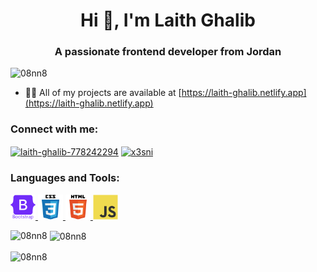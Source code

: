 <h1 align="center">Hi 👋, I'm Laith Ghalib</h1>
<h3 align="center">A passionate frontend developer from Jordan</h3>

<p align="left"> <img src="https://komarev.com/ghpvc/?username=08nn8&label=Profile%20views&color=0e75b6&style=flat" alt="08nn8" /> </p>

- 👨‍💻 All of my projects are available at [https://laith-ghalib.netlify.app](https://laith-ghalib.netlify.app)

<h3 align="left">Connect with me:</h3>
<p align="left">
<a href="https://www.linkedin.com/in/laith-ghalib" target="blank"><img align="center" src="https://raw.githubusercontent.com/rahuldkjain/github-profile-readme-generator/master/src/images/icons/Social/linked-in-alt.svg" alt="laith-ghalib-778242294" height="30" width="40" /></a>
<a href="https://www.instagram.com/onpoint_vision" target="blank"><img align="center" src="https://raw.githubusercontent.com/rahuldkjain/github-profile-readme-generator/master/src/images/icons/Social/instagram.svg" alt="x3sni" height="30" width="40" /></a>
</p>

<h3 align="left">Languages and Tools:</h3>
<p align="left"> <a href="https://getbootstrap.com" target="_blank" rel="noreferrer"> <img src="https://raw.githubusercontent.com/devicons/devicon/master/icons/bootstrap/bootstrap-plain-wordmark.svg" alt="bootstrap" width="40" height="40"/> </a> <a href="https://www.w3schools.com/css/" target="_blank" rel="noreferrer"> <img src="https://raw.githubusercontent.com/devicons/devicon/master/icons/css3/css3-original-wordmark.svg" alt="css3" width="40" height="40"/> </a> <a href="https://www.w3.org/html/" target="_blank" rel="noreferrer"> <img src="https://raw.githubusercontent.com/devicons/devicon/master/icons/html5/html5-original-wordmark.svg" alt="html5" width="40" height="40"/> </a> <a href="https://developer.mozilla.org/en-US/docs/Web/JavaScript" target="_blank" rel="noreferrer"> <img src="https://raw.githubusercontent.com/devicons/devicon/master/icons/javascript/javascript-original.svg" alt="javascript" width="40" height="40"/> </a> </p>

<p><img align="left" src="https://github-readme-stats.vercel.app/api/top-langs?username=08nn8&show_icons=true&locale=en&layout=compact" alt="08nn8" /></p>

<p>&nbsp;<img align="center" src="https://github-readme-stats.vercel.app/api?username=08nn8&show_icons=true&locale=en" alt="08nn8" /></p>

<p><img align="center" src="https://github-readme-streak-stats.herokuapp.com/?user=08nn8&" alt="08nn8" /></p>
